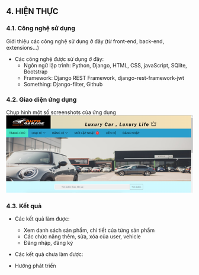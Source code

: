 ## 4. HIỆN THỰC

### 4.1. Công nghệ sử dụng

Giới thiệu các công nghệ sử dụng ở đây (từ front-end, back-end, extensions...)
- Các công nghệ được sử dụng ở đây: 
    - Ngôn ngữ lập trình: Python, Django, HTML, CSS, javaScript, SQlite, Bootstrap
    - Framework:  Django REST Framework, django-rest-framework-jwt
    - Something: Django-filter, Github

### 4.2. Giao diện ứng dụng

Chụp hình một số screenshots của ứng dụng
![alt text](./images/image.png)

### 4.3. Kết quả

- Các kết quả làm được:
    - Xem danh sách sản phẩm, chi tiết của từng sản phẩm
    - Các chức năng thêm, sửa, xóa của user, vehicle
    - Đăng nhập, đăng ký

- Các kết quả chưa làm được:
    

- Hướng phát triển